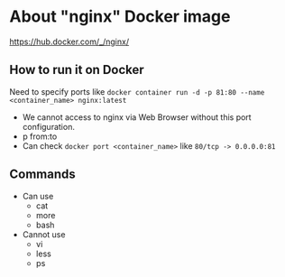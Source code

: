 
# About "nginx" Docker image
https://hub.docker.com/_/nginx/

## How to run it on Docker
Need to specify ports like `docker container run -d -p 81:80 --name <container_name> nginx:latest`
- We cannot access to nginx via Web Browser without this port configuration.
- p from:to
- Can check `docker port <container_name>` like `80/tcp -> 0.0.0.0:81`

## Commands
- Can use
  - cat
  - more
  - bash
- Cannot use
  - vi
  - less
  - ps
